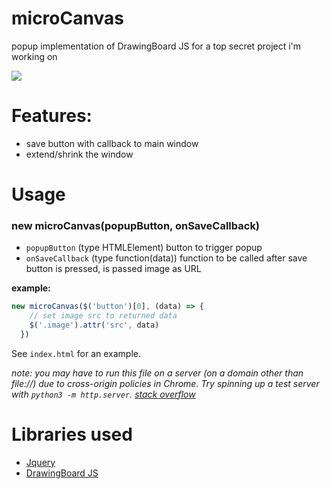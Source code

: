 # microCanvas
popup implementation of DrawingBoard JS for a top secret project i'm working on

![](https://i.imgur.com/xABEKDT.gif)


# Features:

* save button with callback to main window
* extend/shrink the window


# Usage

### new microCanvas(popupButton, onSaveCallback)

* `popupButton` (type HTMLElement) button to trigger popup
* `onSaveCallback` (type function(data)) function to be called after save button is pressed, is passed image as URL

**example:**

```Javascript
new microCanvas($('button')[0], (data) => {
    // set image src to returned data
    $('.image').attr('src', data)
  })
```

See `index.html` for an example. 

*note: you may have to run this file on a server (on a domain other than file://) due to cross-origin policies in Chrome. Try spinning up a test server with `python3 -m http.server`. [stack overflow](https://stackoverflow.com/questions/29983786/blocked-a-frame-of-origin-null-from-accessing-a-cross-origin-frame-chrome/65234451)*

# Libraries used
* [Jquery](https://jquery.com/)
* [DrawingBoard JS](https://github.com/Leimi/drawingboard.js)
